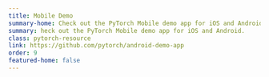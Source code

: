 ```yaml
---
title: Mobile Demo
summary-home: Check out the PyTorch Mobile demo app for iOS and Android.
summary: heck out the PyTorch Mobile demo app for iOS and Android.
class: pytorch-resource
link: https://github.com/pytorch/android-demo-app
order: 9
featured-home: false
---
```

